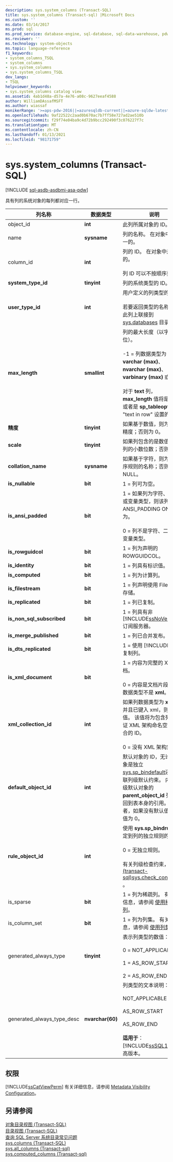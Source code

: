 ```yaml
---
description: sys.system_columns (Transact-SQL)
title: sys.system_columns (Transact-sql) |Microsoft Docs
ms.custom: ''
ms.date: 03/14/2017
ms.prod: sql
ms.prod_service: database-engine, sql-database, sql-data-warehouse, pdw
ms.reviewer: ''
ms.technology: system-objects
ms.topic: language-reference
f1_keywords:
- system_columns_TSQL
- system_columns
- sys.system_columns
- sys.system_columns_TSQL
dev_langs:
- TSQL
helpviewer_keywords:
- sys.system_columns catalog view
ms.assetid: 4ab1d48a-d57a-4e76-a08c-9627eeaf4588
author: WilliamDAssafMSFT
ms.author: wiassaf
monikerRange: '>=aps-pdw-2016||=azuresqldb-current||=azure-sqldw-latest||>=sql-server-2016||>=sql-server-linux-2017||=azuresqldb-mi-current'
ms.openlocfilehash: 9af22522c2aad0b670ac7b7ff58e727ad2ae510b
ms.sourcegitcommit: f29f74e04ba9c4d72b9bcc292490f3c076227f7c
ms.translationtype: MT
ms.contentlocale: zh-CN
ms.lasthandoff: 01/13/2021
ms.locfileid: "98171759"
---
```

# <a name="syssystem_columns-transact-sql"></a>sys.system_columns (Transact-SQL)
[!INCLUDE [sql-asdb-asdbmi-asa-pdw](../../includes/applies-to-version/sql-asdb-asdbmi-asa-pdw.md)]

  具有列的系统对象的每列都对应一行。  
  
|列名称|数据类型|说明|  
|-----------------|---------------|-----------------|  
|object_id|**int**|此列所属对象的 ID。|  
|name|**sysname**|列的名称。 在对象中是唯一的。|  
|column_id|**int**|列的 ID。 在对象中是唯一的。<br /><br /> 列 ID 可以不按顺序排列。|  
|**system_type_id**|**tinyint**|列的系统类型的 ID。|  
|**user_type_id**|**int**|用户定义的列类型的 ID。<br /><br /> 若要返回类型的名称，请在此列上联接到 [sys.databases](../../relational-databases/system-catalog-views/sys-types-transact-sql.md) 目录视图。|  
|**max_length**|**smallint**|列的最大长度（以字节为单位）。<br /><br /> -1 = 列数据类型为 **varchar (max)**、 **nvarchar (max)**、 **varbinary (max)** 或 **xml**。<br /><br /> 对于 **text** 列， **max_length** 值将是16，或者是 **sp_tableoption** "text in row" 设置的值。|  
|**精度**|**tinyint**|如果基于数值，则为该列的精度；否则为 0。|  
|**scale**|**tinyint**|如果列包含的是数值，则为列的小数位数；否则为 0。|  
|**collation_name**|**sysname**|如果基于字符，则为该列排序规则的名称；否则为 NULL。|  
|**is_nullable**|**bit**|1 = 列可为空。|  
|**is_ansi_padded**|**bit**|1 = 如果列为字符、二进制或变量类型，则该列使用 ANSI_PADDING ON 行为。<br /><br /> 0 = 列不是字符、二进制或变量类型。|  
|**is_rowguidcol**|**bit**|1 = 列为声明的 ROWGUIDCOL。|  
|**is_identity**|**bit**|1 = 列具有标识值。|  
|**is_computed**|**bit**|1 = 列为计算列。|  
|**is_filestream**|**bit**|1 = 列声明使用 Filestream 存储。|  
|**is_replicated**|**bit**|1 = 列已复制。|  
|**is_non_sql_subscribed**|**bit**|1 = 列具有非 [!INCLUDE[ssNoVersion](../../includes/ssnoversion-md.md)] 订阅服务器。|  
|**is_merge_published**|**bit**|1 = 列已合并发布。|  
|**is_dts_replicated**|**bit**|1 = 使用 [!INCLUDE[ssIS](../../includes/ssis-md.md)] 复制列。|  
|**is_xml_document**|**bit**|1 = 内容为完整的 XML 文档。<br /><br /> 0 = 内容是文档片段，或列数据类型不是 **xml**。|  
|**xml_collection_id**|**int**|如果列数据类型为 **xml** ，并且已键入 xml，则为非零值。 该值将为包含列的验证 XML 架构命名空间的集合的 ID。<br /><br /> 0 = 没有 XML 架构集合。|  
|**default_object_id**|**int**|默认对象的 ID，无论该对象是独立 [sys.sp_bindefault](../../relational-databases/system-stored-procedures/sp-bindefault-transact-sql.md)还是内联列级默认约束。 内联列级默认对象的 **parent_object_id** 列是返回到表本身的引用。 或者，如果没有默认值，则其值为 0。|  
|**rule_object_id**|**int**|使用 **sys.sp_bindrule** 绑定到列的独立规则的 ID。<br /><br /> 0 = 无独立规则。<br /><br /> 有关列级检查约束，请参阅 [&#40;transact-sql&#41;sys.check_constraints ](../../relational-databases/system-catalog-views/sys-check-constraints-transact-sql.md)。|  
|is_sparse|**bit**|1 = 列为稀疏列。 有关详细信息，请参阅 [使用稀疏列](../../relational-databases/tables/use-sparse-columns.md)。|  
|is_column_set|**bit**|1 = 列为列集。 有关详细信息，请参阅 [使用列集](../../relational-databases/tables/use-column-sets.md)。|  
|generated_always_type|**tinyint**|表示列类型的数值：<br /><br /> 0 = NOT_APPLICABLE<br /><br /> 1 = AS_ROW_START<br /><br /> 2 = AS_ROW_END|  
|generated_always_type_desc|**nvarchar(60)**|列类型的文本说明：<br /><br /> NOT_APPLICABLE<br /><br /> AS_ROW_START<br /><br /> AS_ROW_END<br /><br /> **适用于**：[!INCLUDE[ssSQL15](../../includes/sssql16-md.md)] 及更高版本。|  
  
## <a name="permissions"></a>权限  
 [!INCLUDE[ssCatViewPerm](../../includes/sscatviewperm-md.md)] 有关详细信息，请参阅 [Metadata Visibility Configuration](../../relational-databases/security/metadata-visibility-configuration.md)。  
  
## <a name="see-also"></a>另请参阅  
 [对象目录视图 (Transact-SQL)](../../relational-databases/system-catalog-views/object-catalog-views-transact-sql.md)   
 [目录视图 (Transact-SQL)](../../relational-databases/system-catalog-views/catalog-views-transact-sql.md)   
 [查询 SQL Server 系统目录常见问题](../../relational-databases/system-catalog-views/querying-the-sql-server-system-catalog-faq.md)   
 [sys.columns (Transact-SQL)](../../relational-databases/system-catalog-views/sys-columns-transact-sql.md)   
 [sys.all_columns &#40;Transact-sql&#41;](../../relational-databases/system-catalog-views/sys-all-columns-transact-sql.md)   
 [sys.computed_columns &#40;Transact-sql&#41;](../../relational-databases/system-catalog-views/sys-computed-columns-transact-sql.md)  
  
  
